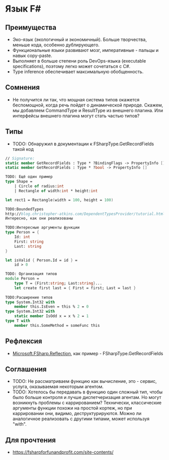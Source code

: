 # Язык F#

## Преимущества
* Эко-язык (экологичный и экономичный). Больше творчества, меньше кода, особенно
  дублирующего.
* Функциональные языки развивают мозг, императивные - пальцы и навык copy-paste.
* Выполняет в больше степени роль DevOps-языка (executable specifications),
  поэтому легко может сочетаться с C#.
* Type inference обеспечивает максимальную обобщенность.

## Сомнения
* Не получится ли так, что мощная система типов окажется беспомощной, когда
  речь пойдет о динамической природе. Скажем, мы добавляем CommandType и
  ResultType из внешнего плагина. Или интерфейсы внешнего плагина могут стать
  частью типов?

## Типы
* TODO: Обнаружил в документации к FSharpType.GetRecordFields такой код
```fsharp
// Signature:
static member GetRecordFields : Type * ?BindingFlags -> PropertyInfo []
static member GetRecordFields : Type * ?bool -> PropertyInfo []

TODO: Ещё один пример
type Shape = 
    | Circle of radius:int
    | Rectangle of width:int * height:int

let rect1 = Rectangle(width = 100, height = 100)

TODO:BoundedTypes
http://blog.christopher-atkins.com/DependentTypesProvider/tutorial.html
Интересно, как они реализованы

TODO:Интересные аргументы функции
type Person = {
    Id: int
    First: string
    Last: string
}

let isValid { Person.Id = id } = 
    id > 0

TODO: Организация типов
module Person = 
    type T = {First:string; Last:string}...
	let create first last = { First = first; Last = last }
	
TODO:Расширение типов
type System.Int32 with
    member this.IsEven = this % 2 = 0
type System.Int32 with
    static member IsOdd x = x % 2 = 1
type T with 
	member this.SomeMethod = someFunc this
```

## Рефлексия
* [Microsoft.FSharp.Reflection](https://msdn.microsoft.com/en-us/visualfsharpdocs/conceptual/microsoft.fsharp.reflection-namespace-%5bfsharp%5d), как пример -
  FSharpType.GetRecordFields

## Соглашения
* TODO: Не рассматриваем функцию как вычисление, это - сервис, услуга, оказываемая
  некоторым агентом.
* TODO: Хотелось бы передавать в функцию один сложный тип, чтобы было больше
  контроля и лучше диспетчеризация агентам. Но могут возникнуть проблемы с
  каррированием? Технически, классические аргументы функции похожи на простой
  кортеж, но при каррировании они, видимо, деструктурируются. Можно ли
  аналогичное реализовать с другими типами, может используя "with".

## Для прочтения
* https://fsharpforfunandprofit.com/site-contents/
